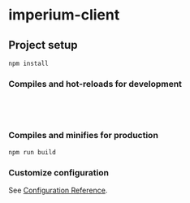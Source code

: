 # imperium-client

## Project setup
```
npm install
```

### Compiles and hot-reloads for development
```




```

### Compiles and minifies for production
```
npm run build
```

### Customize configuration
See [Configuration Reference](https://cli.vuejs.org/config/).
